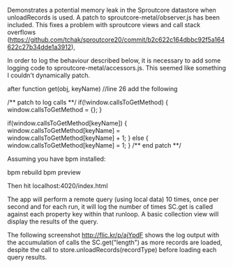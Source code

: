 Demonstrates a potential memory leak in the Sproutcore datastore when unloadRecords is used.  A patch to sproutcore-metal/observer.js has been included. This fixes a problem with sproutcore views and call stack overflows (https://github.com/tchak/sproutcore20/commit/b2c622c164dbbc92f5a164622c27b34dde1a3912),


In order to log the behaviour described below, it is necessary to add some logging code to sproutcore-metal/accessors.js. This seemed like something I couldn't dynamically patch.

after function get(obj, keyName) //line 26 add the following

/** patch to log calls **/
	 if(!window.callsToGetMethod) {
	 		window.callsToGetMethod = {};
	 }

   if(window.callsToGetMethod[keyName]) {
     window.callsToGetMethod[keyName] = window.callsToGetMethod[keyName] + 1;
   } else {
     window.callsToGetMethod[keyName] = 1;
   }
/** end patch **/


Assuming you have bpm installed:

bpm rebuild
bpm preview

Then hit localhost:4020/index.html

The app will perform a remote query (using local data) 10 times, once per second and for each run, it will log the number of times SC.get is called against each property key within that runloop. A basic collection view will display the results of the query.

The following screenshot http://flic.kr/p/ajYpdF shows the log output with the accumulation of calls the SC.get("length") as more records are loaded, despite the call to store.unloadRecords(recordType) before loading each query results.




